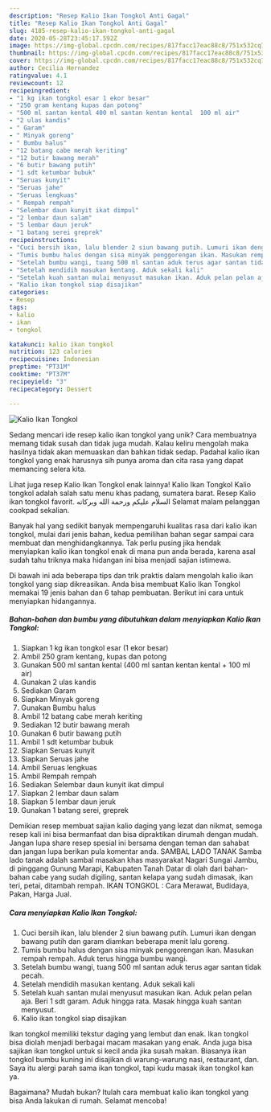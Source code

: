 ```yaml
---
description: "Resep Kalio Ikan Tongkol Anti Gagal"
title: "Resep Kalio Ikan Tongkol Anti Gagal"
slug: 4185-resep-kalio-ikan-tongkol-anti-gagal
date: 2020-05-28T23:45:17.592Z
image: https://img-global.cpcdn.com/recipes/817facc17eac88c8/751x532cq70/kalio-ikan-tongkol-foto-resep-utama.jpg
thumbnail: https://img-global.cpcdn.com/recipes/817facc17eac88c8/751x532cq70/kalio-ikan-tongkol-foto-resep-utama.jpg
cover: https://img-global.cpcdn.com/recipes/817facc17eac88c8/751x532cq70/kalio-ikan-tongkol-foto-resep-utama.jpg
author: Cecilia Hernandez
ratingvalue: 4.1
reviewcount: 12
recipeingredient:
- "1 kg ikan tongkol esar 1 ekor besar"
- "250 gram kentang kupas dan potong"
- "500 ml santan kental 400 ml santan kentan kental  100 ml air"
- "2 ulas kandis"
- " Garam"
- " Minyak goreng"
- " Bumbu halus"
- "12 batang cabe merah keriting"
- "12 butir bawang merah"
- "6 butir bawang putih"
- "1 sdt ketumbar bubuk"
- "Seruas kunyit"
- "Seruas jahe"
- "Seruas lengkuas"
- " Rempah rempah"
- "Selembar daun kunyit ikat dimpul"
- "2 lembar daun salam"
- "5 lembar daun jeruk"
- "1 batang serei greprek"
recipeinstructions:
- "Cuci bersih ikan, lalu blender 2 siun bawang putih. Lumuri ikan dengan bawang putih dan garam diamkan beberapa menit lalu goreng."
- "Tumis bumbu halus dengan sisa minyak penggorengan ikan. Masukan rempah rempah. Aduk terus hingga bumbu wangi."
- "Setelah bumbu wangi, tuang 500 ml santan aduk terus agar santan tidak pecah."
- "Setelah mendidih masukan kentang. Aduk sekali kali"
- "Setelah kuah santan mulai menyusut masukan ikan. Aduk pelan pelan aja. Beri 1 sdt garam. Aduk hingga rata. Masak hingga kuah santan menyusut."
- "Kalio ikan tongkol siap disajikan"
categories:
- Resep
tags:
- kalio
- ikan
- tongkol

katakunci: kalio ikan tongkol 
nutrition: 123 calories
recipecuisine: Indonesian
preptime: "PT31M"
cooktime: "PT37M"
recipeyield: "3"
recipecategory: Dessert

---
```



![Kalio Ikan Tongkol](https://img-global.cpcdn.com/recipes/817facc17eac88c8/751x532cq70/kalio-ikan-tongkol-foto-resep-utama.jpg)

Sedang mencari ide resep kalio ikan tongkol yang unik? Cara membuatnya memang tidak susah dan tidak juga mudah. Kalau keliru mengolah maka hasilnya tidak akan memuaskan dan bahkan tidak sedap. Padahal kalio ikan tongkol yang enak harusnya sih punya aroma dan cita rasa yang dapat memancing selera kita.

Lihat juga resep Kalio Ikan Tongkol enak lainnya! Kalio Ikan Tongkol Kalio tongkol adalah salah satu menu khas padang, sumatera barat. Resep Kalio ikan tongkol favorit. السلام عليكم ورحمة الله وبركاته Selamat malam pelanggan cookpad sekalian.

Banyak hal yang sedikit banyak mempengaruhi kualitas rasa dari kalio ikan tongkol, mulai dari jenis bahan, kedua pemilihan bahan segar sampai cara membuat dan menghidangkannya. Tak perlu pusing jika hendak menyiapkan kalio ikan tongkol enak di mana pun anda berada, karena asal sudah tahu triknya maka hidangan ini bisa menjadi sajian istimewa.


Di bawah ini ada beberapa tips dan trik praktis dalam mengolah kalio ikan tongkol yang siap dikreasikan. Anda bisa membuat Kalio Ikan Tongkol memakai 19 jenis bahan dan 6 tahap pembuatan. Berikut ini cara untuk menyiapkan hidangannya.

<!--inarticleads1-->

##### Bahan-bahan dan bumbu yang dibutuhkan dalam menyiapkan Kalio Ikan Tongkol:

1. Siapkan 1 kg ikan tongkol esar (1 ekor besar)
1. Ambil 250 gram kentang, kupas dan potong
1. Gunakan 500 ml santan kental (400 ml santan kentan kental + 100 ml air)
1. Gunakan 2 ulas kandis
1. Sediakan  Garam
1. Siapkan  Minyak goreng
1. Gunakan  Bumbu halus
1. Ambil 12 batang cabe merah keriting
1. Sediakan 12 butir bawang merah
1. Gunakan 6 butir bawang putih
1. Ambil 1 sdt ketumbar bubuk
1. Siapkan Seruas kunyit
1. Siapkan Seruas jahe
1. Ambil Seruas lengkuas
1. Ambil  Rempah rempah
1. Sediakan Selembar daun kunyit ikat dimpul
1. Siapkan 2 lembar daun salam
1. Siapkan 5 lembar daun jeruk
1. Gunakan 1 batang serei, greprek


Demikian resep membuat sajian kalio daging yang lezat dan nikmat, semoga resep kali ini bisa bermanfaat dan bisa dipraktikan dirumah dengan mudah. Jangan lupa share resep spesial ini bersama dengan teman dan sahabat dan jangan lupa berikan pula komentar anda. SAMBAL LADO TANAK Samba lado tanak adalah sambal masakan khas masyarakat Nagari Sungai Jambu, di pinggang Gunung Marapi, Kabupaten Tanah Datar di olah dari bahan-bahan cabe yang sudah digiling, santan kelapa yang sudah dimasak, ikan teri, petai, ditambah rempah. IKAN TONGKOL : Cara Merawat, Budidaya, Pakan, Harga Jual. 

<!--inarticleads2-->

##### Cara menyiapkan Kalio Ikan Tongkol:

1. Cuci bersih ikan, lalu blender 2 siun bawang putih. Lumuri ikan dengan bawang putih dan garam diamkan beberapa menit lalu goreng.
1. Tumis bumbu halus dengan sisa minyak penggorengan ikan. Masukan rempah rempah. Aduk terus hingga bumbu wangi.
1. Setelah bumbu wangi, tuang 500 ml santan aduk terus agar santan tidak pecah.
1. Setelah mendidih masukan kentang. Aduk sekali kali
1. Setelah kuah santan mulai menyusut masukan ikan. Aduk pelan pelan aja. Beri 1 sdt garam. Aduk hingga rata. Masak hingga kuah santan menyusut.
1. Kalio ikan tongkol siap disajikan


Ikan tongkol memiliki tekstur daging yang lembut dan enak. Ikan tongkol bisa diolah menjadi berbagai macam masakan yang enak. Anda juga bisa sajikan ikan tongkol untuk si kecil anda jika susah makan. Biasanya ikan tongkol bumbu kuning ini disajikan di warung-warung nasi, restaurant, dan. Saya itu alergi parah sama ikan tongkol, tapi kudu masak ikan tongkol kan ya. 

Bagaimana? Mudah bukan? Itulah cara membuat kalio ikan tongkol yang bisa Anda lakukan di rumah. Selamat mencoba!

